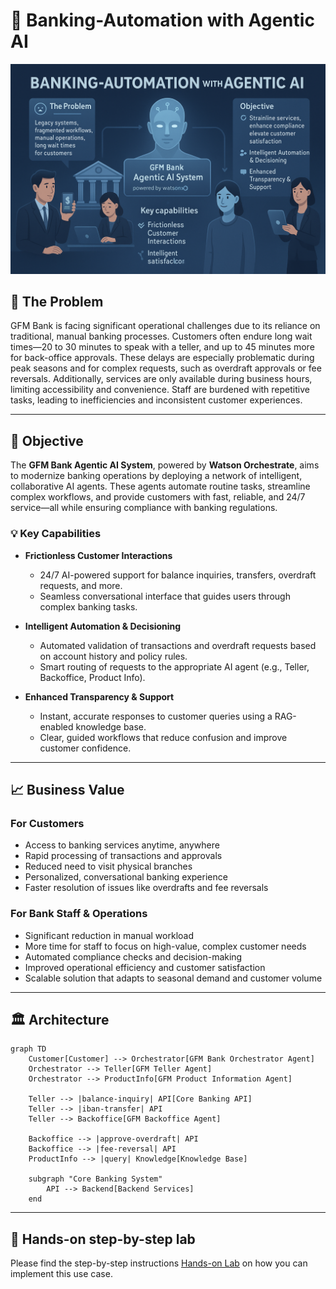 # 🏦 Banking-Automation with Agentic AI

![](banking-automation-banner.png)

## 🤔 The Problem
GFM Bank is facing significant operational challenges due to its reliance on traditional, manual banking processes. Customers often endure long wait times—20 to 30 minutes to speak with a teller, and up to 45 minutes more for back-office approvals. These delays are especially problematic during peak seasons and for complex requests, such as overdraft approvals or fee reversals. Additionally, services are only available during business hours, limiting accessibility and convenience. Staff are burdened with repetitive tasks, leading to inefficiencies and inconsistent customer experiences.

---

## 🎯 Objective
The **GFM Bank Agentic AI System**, powered by **Watson Orchestrate**, aims to modernize banking operations by deploying a network of intelligent, collaborative AI agents. These agents automate routine tasks, streamline complex workflows, and provide customers with fast, reliable, and 24/7 service—all while ensuring compliance with banking regulations.

### 💡 Key Capabilities

* **Frictionless Customer Interactions**
  
  * 24/7 AI-powered support for balance inquiries, transfers, overdraft requests, and more.
  * Seamless conversational interface that guides users through complex banking tasks.
    
* **Intelligent Automation & Decisioning**

  * Automated validation of transactions and overdraft requests based on account history and policy rules.
  * Smart routing of requests to the appropriate AI agent (e.g., Teller, Backoffice, Product Info).

* **Enhanced Transparency & Support**
  
  * Instant, accurate responses to customer queries using a RAG-enabled knowledge base.
  * Clear, guided workflows that reduce confusion and improve customer confidence.

---

## 📈 Business Value

### For Customers
* Access to banking services anytime, anywhere
* Rapid processing of transactions and approvals
* Reduced need to visit physical branches
* Personalized, conversational banking experience
* Faster resolution of issues like overdrafts and fee reversals

### For Bank Staff & Operations
* Significant reduction in manual workload
* More time for staff to focus on high-value, complex customer needs
* Automated compliance checks and decision-making
* Improved operational efficiency and customer satisfaction
* Scalable solution that adapts to seasonal demand and customer volume
---

## 🏛 Architecture

```mermaid
graph TD
    Customer[Customer] --> Orchestrator[GFM Bank Orchestrator Agent]
    Orchestrator --> Teller[GFM Teller Agent]
    Orchestrator --> ProductInfo[GFM Product Information Agent]

    Teller --> |balance-inquiry| API[Core Banking API]
    Teller --> |iban-transfer| API
    Teller --> Backoffice[GFM Backoffice Agent]

    Backoffice --> |approve-overdraft| API
    Backoffice --> |fee-reversal| API
    ProductInfo --> |query| Knowledge[Knowledge Base]
    
    subgraph "Core Banking System"
        API --> Backend[Backend Services]
    end
```

---

## 📝 Hands-on step-by-step lab

Please find the step-by-step instructions [Hands-on Lab](/usecases/banking-backoffice/assets/hands_on_lab_banking_automation.md) on how you can implement this use case.
